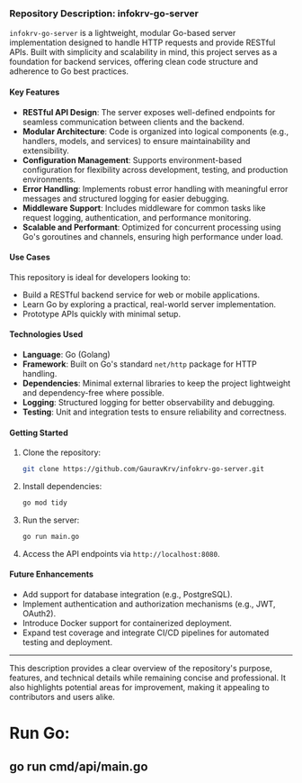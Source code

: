 ### **Repository Description: infokrv-go-server**

`infokrv-go-server` is a lightweight, modular Go-based server implementation designed to handle HTTP requests and provide RESTful APIs. Built with simplicity and scalability in mind, this project serves as a foundation for backend services, offering clean code structure and adherence to Go best practices.

#### **Key Features**
- **RESTful API Design**: The server exposes well-defined endpoints for seamless communication between clients and the backend.
- **Modular Architecture**: Code is organized into logical components (e.g., handlers, models, and services) to ensure maintainability and extensibility.
- **Configuration Management**: Supports environment-based configuration for flexibility across development, testing, and production environments.
- **Error Handling**: Implements robust error handling with meaningful error messages and structured logging for easier debugging.
- **Middleware Support**: Includes middleware for common tasks like request logging, authentication, and performance monitoring.
- **Scalable and Performant**: Optimized for concurrent processing using Go's goroutines and channels, ensuring high performance under load.

#### **Use Cases**
This repository is ideal for developers looking to:
- Build a RESTful backend service for web or mobile applications.
- Learn Go by exploring a practical, real-world server implementation.
- Prototype APIs quickly with minimal setup.

#### **Technologies Used**
- **Language**: Go (Golang)
- **Framework**: Built on Go's standard `net/http` package for HTTP handling.
- **Dependencies**: Minimal external libraries to keep the project lightweight and dependency-free where possible.
- **Logging**: Structured logging for better observability and debugging.
- **Testing**: Unit and integration tests to ensure reliability and correctness.

#### **Getting Started**
1. Clone the repository:
   ```bash
   git clone https://github.com/GauravKrv/infokrv-go-server.git
   ```
2. Install dependencies:
   ```bash
   go mod tidy
   ```
3. Run the server:
   ```bash
   go run main.go
   ```
4. Access the API endpoints via `http://localhost:8080`.

#### **Future Enhancements**
- Add support for database integration (e.g., PostgreSQL).
- Implement authentication and authorization mechanisms (e.g., JWT, OAuth2).
- Introduce Docker support for containerized deployment.
- Expand test coverage and integrate CI/CD pipelines for automated testing and deployment.

---

This description provides a clear overview of the repository's purpose, features, and technical details while remaining concise and professional. It also highlights potential areas for improvement, making it appealing to contributors and users alike.


# Run Go:
## go run cmd/api/main.go